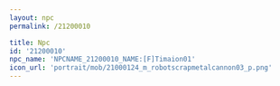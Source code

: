 ```yaml
---
layout: npc
permalink: /21200010

title: Npc
id: '21200010'
npc_name: 'NPCNAME_21200010_NAME:[F]Timaion01'
icon_url: 'portrait/mob/21000124_m_robotscrapmetalcannon03_p.png'
---
```

